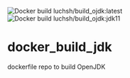 ![Docker build luchsh/build_ojdk:latest](https://github.com/luchsh/docker_build_jdk/workflows/Docker%20build%20luchsh/build_ojdk:latest/badge.svg)
![Docker build luchsh/build_ojdk:jdk11](https://github.com/luchsh/docker_build_jdk/workflows/Docker%20build%20luchsh/build_ojdk:jdk11/badge.svg)

# docker_build_jdk
dockerfile repo to build OpenJDK
